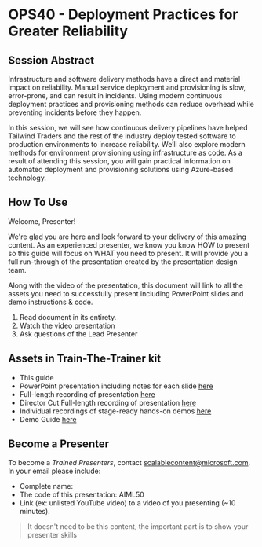 # OPS40 - Deployment Practices for Greater Reliability

## Session Abstract

Infrastructure and software delivery methods have a direct and material impact on reliability. Manual service deployment and provisioning is slow, error-prone, and can result in incidents. Using modern continuous deployment practices and provisioning methods can reduce overhead while preventing incidents before they happen.

In this session, we will see how continuous delivery pipelines have helped Tailwind Traders and the rest of the industry deploy tested software to production environments to increase reliability. We’ll also explore modern methods for environment provisioning using infrastructure as code. As a result of attending this session, you will gain practical information on automated deployment and provisioning solutions using Azure-based technology.

## How To Use

Welcome, Presenter!

We're glad you are here and look forward to your delivery of this amazing content. As an experienced presenter, we know you know HOW to present so this guide will focus on WHAT you need to present. It will provide you a full run-through of the presentation created by the presentation design team.

Along with the video of the presentation, this document will link to all the assets you need to successfully present including PowerPoint slides and demo instructions &
code.

1.  Read document in its entirety.
2.  Watch the video presentation
3.  Ask questions of the Lead Presenter

## Assets in Train-The-Trainer kit

- This guide
- PowerPoint presentation including notes for each slide [here](https://globaleventcdn.blob.core.windows.net/assets/ops/ops40/PPT/OPS40_Deployment_Practices_for_Greater_Reliability.pptx)
- Full-length recording of presentation [here](https://youtu.be/K04c7pwYF4E)
- Director Cut Full-length recording of presentation [here](https://youtu.be/T95Cw-sumNs)
- Individual recordings of stage-ready hands-on demos [here](https://microsoft.sharepoint.com/teams/CloudDevAdvocacy/Shared%20Documents/Forms/AllItems.aspx?viewid=16de824f%2D342c%2D4917%2D87e2%2D316d639025f5&id=%2Fteams%2FCloudDevAdvocacy%2FShared%20Documents%2F%40%40TeamDocs%2FEvents%2FIgnite%20Tour%2FFY20%20Ignite%20Tour%2FContent%2FOPS%20%2D%20Improving%20Your%20Reliability%20through%20Modern%20Operations%20Practices%2FOPS40%20Video%2Ffinal%2Ddemo%2Draw)
- Demo Guide [here](./demo-guide.md)

## Become a Presenter

To become a *Trained Presenters*, contact [scalablecontent@microsoft.com](mailto:scalablecontent@microsoft.com). In your email please include:

- Complete name:
- The code of this presentation: AIML50
- Link (ex: unlisted YouTube video) to a video of you presenting (~10 minutes).

> It doesn't need to be this content, the important part is to show your presenter skills